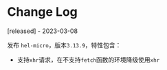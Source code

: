 # Change Log

[released] - 2023-03-08

发布 `hel-micro`，版本`3.13.9`，特性包含：

- 支持`xhr`请求，在不支持`fetch`函数的环境降级使用`xhr`
